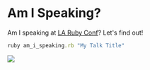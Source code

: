 # Am I Speaking?

Am I speaking at [LA Ruby Conf](http://larubyconf.com/proposals)? Let's find
out!

```ruby
ruby am_i_speaking.rb "My Talk Title"
```

![](https://raw.github.com/chrishunt/am-i-speaking/master/img/screenshot.png)
